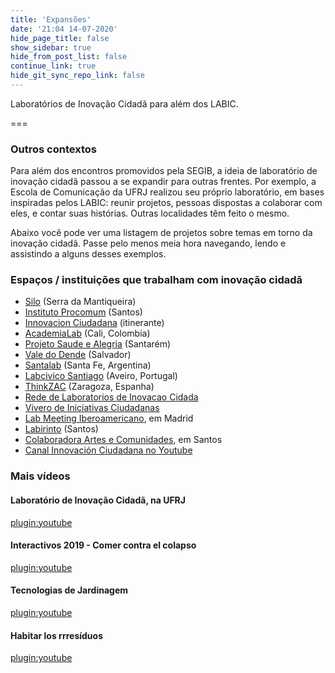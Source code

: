 ```yaml
---
title: 'Expansões'
date: '21:04 14-07-2020'
hide_page_title: false
show_sidebar: true
hide_from_post_list: false
continue_link: true
hide_git_sync_repo_link: false
---
```


Laboratórios de Inovação Cidadã para além dos LABIC.

===

### Outros contextos

Para além dos encontros promovidos pela SEGIB, a ideia de laboratório de inovação cidadã passou a se expandir para outras frentes. Por exemplo, a Escola de Comunicação da UFRJ realizou seu próprio laboratório, em bases inspiradas pelos LABIC: reunir projetos, pessoas dispostas a colaborar com eles, e contar suas histórias. Outras localidades têm feito o mesmo.

Abaixo você pode ver uma listagem de projetos sobre temas em torno da inovação cidadã. Passe pelo menos meia hora navegando, lendo e assistindo a alguns desses exemplos.

### Espaços / instituições que trabalham com inovação cidadã

<ul>
    <li><a href="https://silo.org.br/">Silo</a> (Serra da Mantiqueira)<br></li>
    <li><a href="https://www.procomum.org/">Instituto Procomum</a> (Santos)</li>
    <li><a href="https://www.innovacionciudadana.org/pt-pt/">Innovacion Ciudadana</a> (itinerante)</li>
    <li><a href="https://www.medialab-prado.es/proyectos/academialab-por-el-reconocimiento-academico-de-nuevas-formas-de-produccion-de">AcademiaLab</a> (Cali, Colombia)</li>
    <li><a href="http://www.saudeealegria.org.br/">Projeto Saude e Alegria</a> (Santarém)</li>
    <li><a href="http://valedodende.org/">Vale do Dende</a> (Salvador)</li>
    <li><a href="http://Santalab  https://www.santafe.gob.ar/ms/gobiernoabierto/colaboracion/santalab/">Santalab</a> (Santa Fe, Argentina)</li>
    <li><a href="https://labcivicosantiago.wordpress.com/projetos-a-desenvolver-no-lab-civico-de-santiago/">Labcivico Santiago</a> (Aveiro, Portugal)</li>
    <li><a href="https://www.zaragoza.es/ciudad/sectores/activa/thinkzac.htm">ThinkZAC</a> (Zaragoza, Espanha)<br></li>
    <li><a href="https://www.innovacionciudadana.org/pt-pt/red-de-laboratorios-de-innovacion-ciudadana/">Rede de Laboratorios de Inovacao Cidada</a></li>
    <li><a href="http://viveroiniciativasciudadanas.net/">Vivero de Iniciativas Ciudadanas</a></li>
    <li><a href="https://www.medialab-prado.es/programas/lab-meeting-iberoamericano">Lab Meeting Iberoamericano</a>, em Madrid</li>
    <li><a href="http://labirinto.procomum.org/">Labirinto</a> (Santos)</li>
    <li><a href="http://colaboradora.procomum.org/colaboradora-ac/">Colaboradora Artes e Comunidades</a>, em Santos</li>
    <li><a href="https://www.youtube.com/user/innovaciudadana">Canal Innovación Ciudadana no Youtube</a><br></li>
</ul>

### Mais vídeos

#### Laboratório de Inovação Cidadã, na UFRJ

[plugin:youtube](https://www.youtube.com/watch?v=_j9fTGwgtng)

#### Interactivos 2019 - Comer contra el colapso</p>

[plugin:youtube](https://www.youtube.com/watch?v=EXS0awiDsk8)

#### Tecnologias de Jardinagem

[plugin:youtube](https://www.youtube.com/watch?v=jbBrhIwx-cg)

#### Habitar los rrresíduos

[plugin:youtube](https://www.youtube.com/watch?v=n1aj0p9JRIQ)